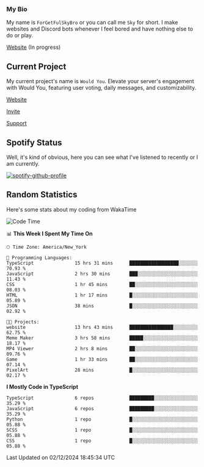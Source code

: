 ### My Bio 

My name is `ForGetFulSkyBro` or you can call me `Sky` for short. I make websites and Discord bots whenever I feel bored and have nothing else to do or play.

[Website](https://forgetful.vercel.app) (In progress)

## Current Project

My current project's name is `Would You`. Elevate your server's engagement with Would You, featuring user voting, daily messages, and customizability.

[Website](https://wouldyoubot.gg)

[Invite](https://wouldyoubot.gg/invite)

[Support](https://wouldyoubot.gg/discord)

## Spotify Status

Well, it's kind of obvious, here you can see what I've listened to recently or I am currently.

[![spotify-github-profile](https://spotify-github-profile.kittinanx.com/api/view?uid=8fw8wluifdebs12yo4k3j0h6c&cover_image=true&theme=novatorem&show_offline=false&background_color=121212&interchange=false&bar_color=53b14f&bar_color_cover=false)](https://github.com/kittinan/spotify-github-profile)


## Random Statistics

Here's some stats about my coding from WakaTime

<!--START_SECTION:waka-->
![Code Time](http://img.shields.io/badge/Code%20Time-1%2C397%20hrs%2031%20mins-blue)

📊 **This Week I Spent My Time On** 

```text
🕑︎ Time Zone: America/New_York

💬 Programming Languages: 
TypeScript               15 hrs 31 mins      ██████████████████░░░░░░░   70.93 % 
JavaScript               2 hrs 30 mins       ███░░░░░░░░░░░░░░░░░░░░░░   11.43 % 
CSS                      1 hr 45 mins        ██░░░░░░░░░░░░░░░░░░░░░░░   08.03 % 
HTML                     1 hr 17 mins        █░░░░░░░░░░░░░░░░░░░░░░░░   05.89 % 
JSON                     38 mins             █░░░░░░░░░░░░░░░░░░░░░░░░   02.92 % 

🐱‍💻 Projects: 
website                  13 hrs 43 mins      ████████████████░░░░░░░░░   62.75 % 
Meme Maker               3 hrs 58 mins       █████░░░░░░░░░░░░░░░░░░░░   18.17 % 
MP4 Viewer               2 hrs 8 mins        ██░░░░░░░░░░░░░░░░░░░░░░░   09.76 % 
Game                     1 hr 33 mins        ██░░░░░░░░░░░░░░░░░░░░░░░   07.14 % 
PixelArt                 28 mins             █░░░░░░░░░░░░░░░░░░░░░░░░   02.17 % 
```

**I Mostly Code in TypeScript** 

```text
TypeScript               6 repos             █████████░░░░░░░░░░░░░░░░   35.29 % 
JavaScript               6 repos             █████████░░░░░░░░░░░░░░░░   35.29 % 
Python                   1 repo              █░░░░░░░░░░░░░░░░░░░░░░░░   05.88 % 
SCSS                     1 repo              █░░░░░░░░░░░░░░░░░░░░░░░░   05.88 % 
CSS                      1 repo              █░░░░░░░░░░░░░░░░░░░░░░░░   05.88 % 
```




 Last Updated on 02/12/2024 18:45:34 UTC
<!--END_SECTION:waka-->
